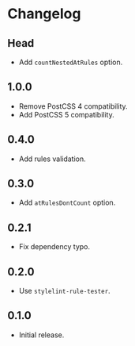# Changelog

## Head

- Add `countNestedAtRules` option.

## 1.0.0

- Remove PostCSS 4 compatibility.
- Add PostCSS 5 compatibility.

## 0.4.0

- Add rules validation.

## 0.3.0

- Add `atRulesDontCount` option.

## 0.2.1

- Fix dependency typo.

## 0.2.0

- Use `stylelint-rule-tester`.

## 0.1.0

- Initial release.
